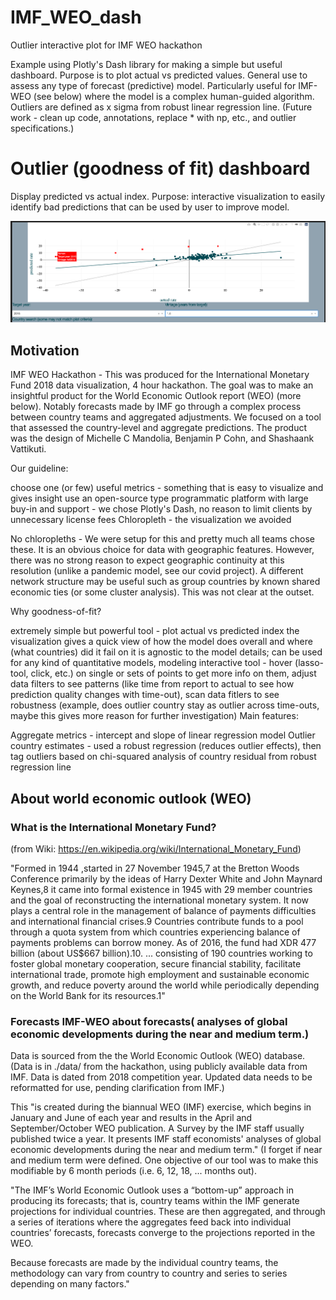 # IMF_WEO_dash
Outlier interactive plot for IMF WEO hackathon

Example using Plotly's Dash library for making a simple but useful dashboard. Purpose is to plot actual vs predicted values. General use to assess any type of forecast (predictive) model. Particularly useful for IMF-WEO (see below) where the model is a complex human-guided algorithm. Outliers are defined as x sigma from robust linear regression line. (Future work - clean up code, annotations, replace * with np, etc., and outlier specifications.)

# Outlier (goodness of fit) dashboard

Display predicted vs actual index. Purpose: interactive visualization to easily identify bad predictions that can be used by user to improve model.

![alt text](./figures/app.png)

## Motivation 

IMF WEO Hackathon - This was produced for the International Monetary Fund 2018 data visualization, 4 hour hackathon. The goal was to make an insightful product for the World Economic Outlook report (WEO) (more below). Notably forecasts made by IMF go through a complex process between country teams and aggregated adjustments. We focused on a tool that assessed the country-level and aggregate predictions. The product was the design of Michelle C Mandolia, Benjamin P Cohn, and Shashaank Vattikuti.

Our guideline:

choose one (or few) useful metrics - something that is easy to visualize and gives insight
use an open-source type programmatic platform with large buy-in and support - we chose Plotly's Dash, no reason to limit clients by unnecessary license fees
Chloropleth - the visualization we avoided

No chloropleths - We were setup for this and pretty much all teams chose these. It is an obvious choice for data with geographic features. However, there was no strong reason to expect geographic continuity at this resolution (unlike a pandemic model, see our covid project).
A different network structure may be useful such as group countries by known shared economic ties (or some cluster analysis). This was not clear at the outset.

Why goodness-of-fit?

extremely simple but powerful tool - plot actual vs predicted index
the visualization gives a quick view of how the model does overall and where (what countries) did it fail on
it is agnostic to the model details; can be used for any kind of quantitative models, modeling
interactive tool - hover (lasso-tool, click, etc.) on single or sets of points to get more info on them, adjust data filters to see patterns (like time from report to actual to see how prediction quality changes with time-out), scan data fitlers to see robustness (example, does outlier country stay as outlier across time-outs, maybe this gives more reason for further investigation)
Main features:

Aggregate metrics - intercept and slope of linear regression model
Outlier country estimates - used a robust regression (reduces outlier effects), then tag outliers based on chi-squared analysis of country residual from robust regression line

## About world economic outlook (WEO) 
### What is the International Monetary Fund?

(from Wiki: https://en.wikipedia.org/wiki/International_Monetary_Fund)

"Formed in 1944 ,started in 27 November 1945,7 at the Bretton Woods Conference primarily by the ideas of Harry Dexter White and John Maynard Keynes,8 it came into formal existence in 1945 with 29 member countries and the goal of reconstructing the international monetary system. It now plays a central role in the management of balance of payments difficulties and international financial crises.9 Countries contribute funds to a pool through a quota system from which countries experiencing balance of payments problems can borrow money. As of 2016, the fund had XDR 477 billion (about US$667 billion).10. ... consisting of 190 countries working to foster global monetary cooperation, secure financial stability, facilitate international trade, promote high employment and sustainable economic growth, and reduce poverty around the world while periodically depending on the World Bank for its resources.1"

### Forecasts IMF-WEO about forecasts( analyses of global economic developments during the near and medium term.)

Data is sourced from the the World Economic Outlook (WEO) database. (Data is in ./data/ from the hackathon, using publicly available data from IMF. Data is dated from 2018 competition year. Updated data needs to be reformatted for use, pending clarification from IMF.) 

This "is created during the biannual WEO (IMF) exercise, which begins in January and June of each year and results in the April and September/October WEO publication. A Survey by the IMF staff usually published twice a year. It presents IMF staff economists' analyses of global economic developments during the near and medium term."
(I forget if near and medium term were defined. One objective of our tool was to make this modifiable by 6 month periods (i.e. 6, 12, 18, ... months out).

"The IMF’s World Economic Outlook uses a “bottom-up” approach in producing its forecasts; that is, country teams within the IMF generate projections for individual countries. These are then aggregated, and through a series of iterations where the aggregates feed back into individual countries’ forecasts, forecasts converge to the projections reported in the WEO.

Because forecasts are made by the individual country teams, the methodology can vary from country to country and series to series depending on many factors."

